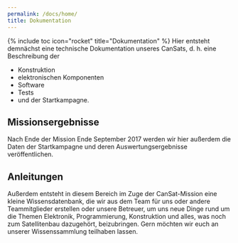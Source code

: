 ```yaml
---
permalink: /docs/home/
title: Dokumentation
---
```

{% include toc icon="rocket" title="Dokumentation" %}
Hier entsteht demnächst eine technische Dokumentation unseres CanSats, d. h. eine Beschreibung der

- Konstruktion
- elektronischen Komponenten
- Software
- Tests
- und der Startkampagne.

## Missionsergebnisse
Nach Ende der Mission Ende September 2017 werden wir hier außerdem die Daten der Startkampagne und deren Auswertungsergebnisse veröffentlichen.

## Anleitungen
Außerdem entsteht in diesem Bereich im Zuge der CanSat-Mission eine kleine Wissensdatenbank, die wir aus dem Team für uns oder andere Teammitglieder erstellen oder unsere Betreuer, um uns neue Dinge rund um die Themen Elektronik, Programmierung, Konstruktion und alles, was noch zum Satellitenbau dazugehört, beizubringen. Gern möchten wir euch an unserer Wissenssammlung teilhaben lassen.
